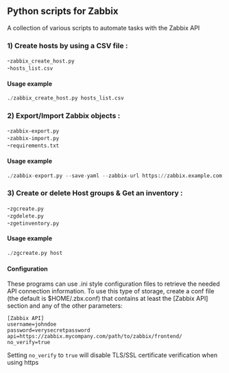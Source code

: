Python scripts for Zabbix
--

A collection of various scripts to automate tasks with the Zabbix API

### 1) Create hosts by using a CSV file :
-`zabbix_create_host.py`  
-`hosts_list.csv`

#### Usage example
```python
./zabbix_create_host.py hosts_list.csv
```

### 2) Export/Import Zabbix objects :
-`zabbix-export.py`  
-`zabbix-import.py`  
-`requirements.txt`

#### Usage example
```python
./zabbix-export.py --save-yaml --zabbix-url https://zabbix.example.com --zabbix-username user --zabbix-password password --only hosts
```

### 3) Create or delete Host groups & Get an inventory :
-`zgcreate.py`  
-`zgdelete.py`  
-`zgetinventory.py`

#### Usage example
```python
./zgcreate.py host
```

#### Configuration

These programs can use .ini style configuration files to retrieve the needed API connection information.
To use this type of storage, create a conf file (the default is $HOME/.zbx.conf) that contains at least the [Zabbix API] section and any of the other parameters:

```
[Zabbix API]
username=johndoe
password=verysecretpassword
api=https://zabbix.mycompany.com/path/to/zabbix/frontend/
no_verify=true
```

Setting `no_verify` to `true` will disable TLS/SSL certificate verification when using https
